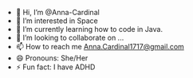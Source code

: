 - 👋 Hi, I’m @Anna-Cardinal
- 👀 I’m interested in Space
- 🌱 I’m currently learning how to code in Java.
- 💞️ I’m looking to collaborate on ...
- 📫 How to reach me Anna.Cardinal1717@gmail.com
- 😄 Pronouns: She/Her
- ⚡ Fun fact: I have ADHD

<!---
Anna-Cardinal/Anna-Cardinal is a ✨ special ✨ repository because its `README.md` (this file) appears on your GitHub profile.
You can click the Preview link to take a look at your changes.
--->
